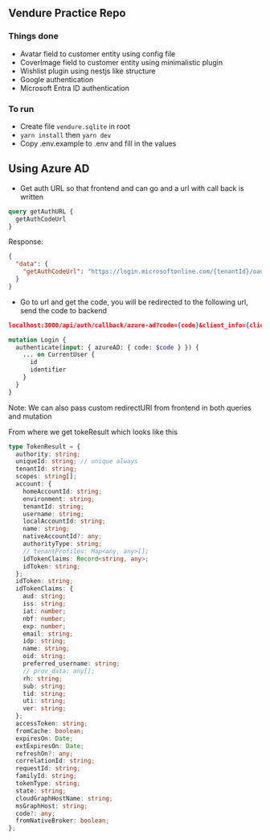 ## Vendure Practice Repo

### Things done

- Avatar field to customer entity using config file
- CoverImage field to customer entity using minimalistic plugin
- Wishlist plugin using nestjs like structure
- Google authentication
- Microsoft Entra ID authentication

### To run

- Create file `vendure.sqlite` in root
- `yarn install` then `yarn dev`
- Copy .env.example to .env and fill in the values

## Using Azure AD

- Get auth URL so that frontend and can go and a url with call back is written

```graphql
query getAuthURL {
  getAuthCodeUrl
}
```

Response:

```json
{
  "data": {
    "getAuthCodeUrl": "https://login.microsoftonline.com/{tenantId}/oauth2/v2.0/authorize?client_id={client_d&scope=openid%20profile%20email%20User.Read%20openid%20profile%20offline_access&redirect_uri=http%3A%2F%2Flocalhost%3A3000%2Fapi%2Fauth%2Fcallback%2Fazure-ad&client-request-id={client_request_id}&response_mode=query&response_type=code&x-client-SKU=msal.js.node&x-client-VER=2.6.6&x-client-OS=linux&x-client-CPU=x64&client_info=1"
  }
}
```

- Go to url and get the code, you will be redirected to the following url, send the code to backend

```json
localhost:3000/api/auth/callback/azure-ad?code={code}&client_info={client_info}&session_state={session_state}
```

```graphql
mutation Login {
  authenticate(input: { azureAD: { code: $code } }) {
    ... on CurrentUser {
      id
      identifier
    }
  }
}
```

Note: We can also pass custom redirectURI from frontend in both queries and mutation

From where we get tokeResult which looks like this

```ts
type TokenResult = {
  authority: string;
  uniqueId: string; // unique always
  tenantId: string;
  scopes: string[];
  account: {
    homeAccountId: string;
    environment: string;
    tenantId: string;
    username: string;
    localAccountId: string;
    name: string;
    nativeAccountId?: any;
    authorityType: string;
    // tenantProfiles: Map<any, any>[];
    idTokenClaims: Record<string, any>;
    idToken: string;
  };
  idToken: string;
  idTokenClaims: {
    aud: string;
    iss: string;
    iat: number;
    nbf: number;
    exp: number;
    email: string;
    idp: string;
    name: string;
    oid: string;
    preferred_username: string;
    // prov_data: any[];
    rh: string;
    sub: string;
    tid: string;
    uti: string;
    ver: string;
  };
  accessToken: string;
  fromCache: boolean;
  expiresOn: Date;
  extExpiresOn: Date;
  refreshOn?: any;
  correlationId: string;
  requestId: string;
  familyId: string;
  tokenType: string;
  state: string;
  cloudGraphHostName: string;
  msGraphHost: string;
  code?: any;
  fromNativeBroker: boolean;
};
```
